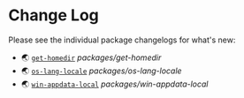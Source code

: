 # Change Log

Please see the individual package changelogs for what's new:

* 🌏 [`get-homedir`](./packages/get-homedir/CHANGELOG.md "packages/get-homedir") *packages/get-homedir*
* 🌏 [`os-lang-locale`](./packages/os-lang-locale/CHANGELOG.md "packages/os-lang-locale") *packages/os-lang-locale*
* 🌏 [`win-appdata-local`](./packages/win-appdata-local/CHANGELOG.md "packages/win-appdata-local") *packages/win-appdata-local*

